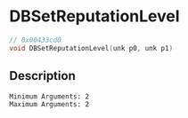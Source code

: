 # DBSetReputationLevel
```c
// 0x00433cd0
void DBSetReputationLevel(unk p0, unk p1)
```
## Description
```
Minimum Arguments: 2
Maximum Arguments: 2
```
